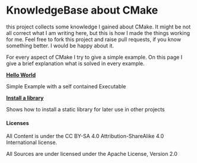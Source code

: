 # KnowledgeBase about CMake

this project collects some knowledge I gained about CMake. It might be not all correct what I am writing here, 
but this is how I made the things working for me. Feel free to fork this project and raise pull requests, 
if you know something better. I would be happy about it. 

For every aspect of CMake I try to give a simple example. On this page I give a brief explanation what is solved in every example.

__[Hello World](HelloWorld/README.md)__

Simple Example with a self contained Executable

__[Install a library](HelloLib/README.md)__

Shows how to install a static library for later use in other projects

#### Licenses

All Content is under the  CC BY-SA 4.0 Attribution-ShareAlike 4.0 International license.

All Sources are under licensed under the Apache License, Version 2.0